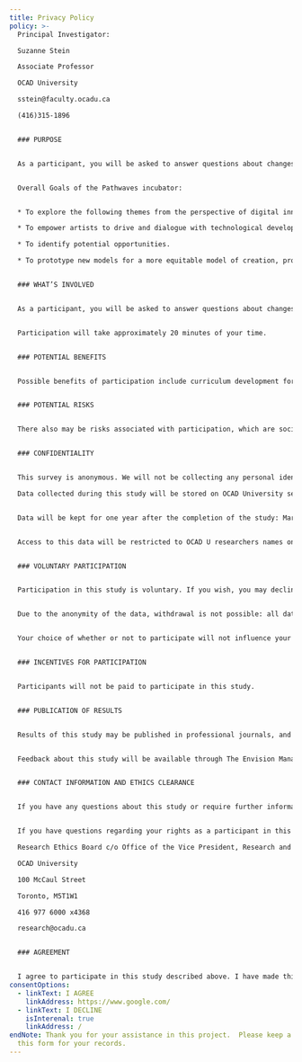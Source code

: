 ```yaml
---
title: Privacy Policy
policy: >-
  Principal Investigator: 

  Suzanne Stein

  Associate Professor

  OCAD University

  sstein@faculty.ocadu.ca

  (416)315-1896


  ### PURPOSE


  As a participant, you will be asked to answer questions about changes that are affecting the music landscape in Canada, including opportunities and barriers to participation with digital technologies. It will inform the content and curriculum of the Pathwaves incubator, a partnership between Envision Management, The Phi Centre, and OCAD University. This research is being conducted by OCAD University, under the supervision of Suzanne Stein, Director, Super Ordinary Lab at OCAD U.


  Overall Goals of the Pathwaves incubator: 


  * To explore the following themes from the perspective of digital innovation or disruption, specifically recorded music, live music performance and creative process.

  * To empower artists to drive and dialogue with technological developments challenging systemic inequality and inaccessibility in current models.

  * To identify potential opportunities.

  * To prototype new models for a more equitable model of creation, production and distribution.


  ### WHAT’S INVOLVED


  As a participant, you will be asked to answer questions about changes that are affecting the music landscape in Canada, including opportunities and barriers to participation with digital technologies.


  Participation will take approximately 20 minutes of your time.


  ### POTENTIAL BENEFITS


  Possible benefits of participation include curriculum development for the incubator as well as further research into areas of concern and interest. Results will help us understand the changing environment of the Music Industry in Canada. We aim to understand how technologies may help musicians in Canada in their experimentation in recorded music,  live performance,and creative processes.


  ### POTENTIAL RISKS


  There also may be risks associated with participation, which are social in nature. Social risks include feeling or possibly experiencing a loss in status due to the disclosures on issues facing inclusion or exclusion in a thriving music industry in Canada, as well as identifying potential discomforts with technologies. These concerns are addressed in the design of the study, which is anonymous and administered through OCAD University’s secure server. Only researchers named will have access to the data produced. 


  ### CONFIDENTIALITY


  This survey is anonymous. We will not be collecting any personal identifiers. 

  Data collected during this study will be stored on OCAD University secure servers.


  Data will be kept for one year after the completion of the study: March 2023, after which time all files will be deleted. 


  Access to this data will be restricted to OCAD U researchers names on this project: Suzanne Stein, Rebecca Black, Fran Rawlings, and Ziyan Hossian. 


  ### VOLUNTARY PARTICIPATION


  Participation in this study is voluntary. If you wish, you may decline to answer any questions or participate in any component of the study.  


  Due to the anonymity of the data, withdrawal is not possible: all data entered will be retained but the survey may be discontinued, exiting at any time in the process.


  Your choice of whether or not to participate will not influence your future relations with OCAD University or partners Envision Management and Phi Centre. 


  ### INCENTIVES FOR PARTICIPATION


  Participants will not be paid to participate in this study.


  ### PUBLICATION OF RESULTS


  Results of this study may be published in professional journals, and presentations to conferences and colloquia. In any publication, data will be presented in aggregate forms. 


  Feedback about this study will be available through The Envision Management web site with links to Pathwaves Incubator findings.


  ### CONTACT INFORMATION AND ETHICS CLEARANCE


  If you have any questions about this study or require further information, please ask. If you have questions later about the research, you may contact the Principal Investigator Suzanne Stein using the contact information provided above. This study has been reviewed and received ethics clearance through the Research Ethics Board at OCAD University (2021-48).


  If you have questions regarding your rights as a participant in this study please contact:

  Research Ethics Board c/o Office of the Vice President, Research and Innovation

  OCAD University

  100 McCaul Street

  Toronto, M5T1W1

  416 977 6000 x4368

  research@ocadu.ca


  ### AGREEMENT


  I agree to participate in this study described above. I have made this decision based on the information I have read in the Information-Consent Letter.  I have had the opportunity to receive any additional details I wanted about the study and understand that I may ask questions in the future.
consentOptions:
  - linkText: I AGREE
    linkAddress: https://www.google.com/
  - linkText: I DECLINE
    isInterenal: true
    linkAddress: /
endNote: Thank you for your assistance in this project.  Please keep a copy of
  this form for your records.
---
```

